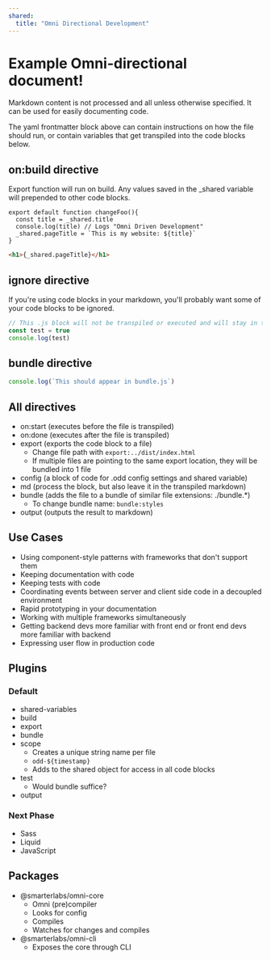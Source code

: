 ```yaml
---
shared:
  title: "Omni Directional Development"
---
```


# Example Omni-directional document!

Markdown content is not processed and all unless otherwise specified. It can be used for easily documenting code.

The yaml frontmatter block above can contain instructions on how the file should run, or contain variables that get transpiled into the code blocks below.


## on:build directive

Export function will run on build. Any values saved in the _shared variable will prepended to other code blocks.

```es6 on:start
export default function changeFoo(){
  const title = _shared.title
  console.log(title) // Logs "Omni Driven Development"
  _shared.pageTitle = `This is my website: ${title}`
}
```


```html
<h1>{_shared.pageTitle}</h1>
```

## ignore directive

If you're using code blocks in your markdown, you'll probably want some of your code blocks to be ignored.

```js ignore
// This .js block will not be transpiled or executed and will stay in the generated .md file
const test = true
console.log(test)
```

## bundle directive

```js bundle
console.log(`This should appear in bundle.js`)
```


## All directives

- on:start (executes before the file is transpiled)
- on:done (executes after the file is transpiled)
- export (exports the code block to a file)
  + Change file path with `export:../dist/index.html`
  + If multiple files are pointing to the same export location, they will be bundled into 1 file
- config (a block of code for .odd config settings and shared variable)
- md (process the block, but also leave it in the transpiled markdown)
- bundle (adds the file to a bundle of similar file extensions: ./bundle.*)
  + To change bundle name: `bundle:styles`
- output (outputs the result to markdown)


## Use Cases

- Using component-style patterns with frameworks that don't support them
- Keeping documentation with code
- Keeping tests with code
- Coordinating events between server and client side code in a decoupled environment
- Rapid prototyping in your documentation
- Working with multiple frameworks simultaneously
- Getting backend devs more familiar with front end or front end devs more familiar with backend
- Expressing user flow in production code

## Plugins

### Default

- shared-variables
- build
- export
- bundle
- scope
  + Creates a unique string name per file
  + `odd-${timestamp}`
  + Adds to the shared object for access in all code blocks
- test
  + Would bundle suffice?
- output

### Next Phase

- Sass
- Liquid
- JavaScript

## Packages

- @smarterlabs/omni-core
  + Omni (pre)compiler
  + Looks for config
  + Compiles
  + Watches for changes and compiles
- @smarterlabs/omni-cli
  + Exposes the core through CLI

